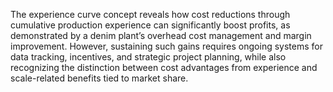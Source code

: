 The experience curve concept reveals how cost reductions through cumulative production experience can significantly boost profits, as demonstrated by a denim plant’s overhead cost management and margin improvement. However, sustaining such gains requires ongoing systems for data tracking, incentives, and strategic project planning, while also recognizing the distinction between cost advantages from experience and scale-related benefits tied to market share.
